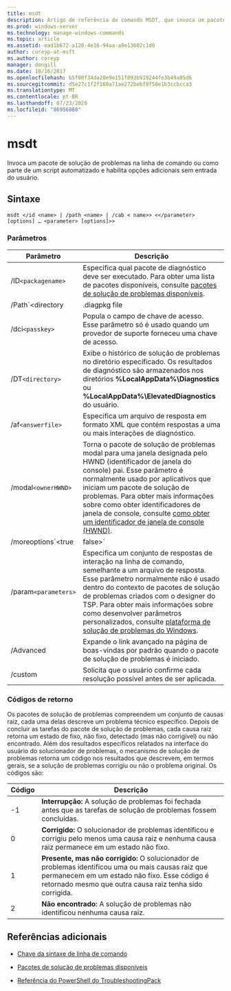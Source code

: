 ```yaml
---
title: msdt
description: Artigo de referência do comando MSDT, que invoca um pacote de solução de problemas na linha de comando ou como parte de um script automatizado, e habilita opções adicionais sem entrada do usuário.
ms.prod: windows-server
ms.technology: manage-windows-commands
ms.topic: article
ms.assetid: ead1b672-a120-4e16-94aa-a8e13602c1d0
author: coreyp-at-msft
ms.author: coreyp
manager: dongill
ms.date: 10/16/2017
ms.openlocfilehash: b5f00f34da20e9e151f093b919244fe3b49a85d6
ms.sourcegitcommit: d5e27c1f2f168a71ae272bebf8f50e1b3ccbcca3
ms.translationtype: MT
ms.contentlocale: pt-BR
ms.lasthandoff: 07/23/2020
ms.locfileid: "86956888"
---
```

# <a name="msdt"></a>msdt

Invoca um pacote de solução de problemas na linha de comando ou como parte de um script automatizado e habilita opções adicionais sem entrada do usuário.

## <a name="syntax"></a>Sintaxe

```
msdt </id <name> | /path <name> | /cab < name>> <</parameter> [options] … <parameter> [options]>>
```

### <a name="parameters"></a>Parâmetros

| Parâmetro | Descrição |
| --------- | ----------- |
| /ID`<packagename>` | Especifica qual pacote de diagnóstico deve ser executado. Para obter uma lista de pacotes disponíveis, consulte [pacotes de solução de problemas disponíveis](/previous-versions/windows/it-pro/windows-server-2012-r2-and-2012/ee424379(v=ws.11)#available-troubleshooting-packs). |
| /Path`<directory|.diagpkg file|.diagcfg file>` | Especifica o caminho completo para um pacote de diagnóstico. Se você especificar um diretório, o diretório deverá conter um pacote de diagnóstico. Você não pode usar o parâmetro **/path** em conjunto com os parâmetros * */ID * *, **/DCI**ou **/cab** . |                                                                                   |
| /dci`<passkey>` | Popula o campo de chave de acesso. Esse parâmetro só é usado quando um provedor de suporte forneceu uma chave de acesso. |
| /DT`<directory>` | Exibe o histórico de solução de problemas no diretório especificado. Os resultados de diagnóstico são armazenados nos diretórios **%LocalAppData%\Diagnostics** ou **%LocalAppData%\ElevatedDiagnostics** do usuário. |
| /af`<answerfile>` | Especifica um arquivo de resposta em formato XML que contém respostas a uma ou mais interações de diagnóstico. |
| /modal`<ownerHWND>` | Torna o pacote de solução de problemas modal para uma janela designada pelo HWND (identificador de janela do console) pai. Esse parâmetro é normalmente usado por aplicativos que iniciam um pacote de solução de problemas. Para obter mais informações sobre como obter identificadores de janela de console, consulte [como obter um identificador de janela de console (HWND)](https://support.microsoft.com/help/124103/how-to-obtain-a-console-window-handle-hwnd). |
| /moreoptions`<true|false>` | Habilita (true) ou suprime (false) a tela final de solução de problemas que pergunta se o usuário deseja explorar opções adicionais. Esse parâmetro é normalmente usado quando o pacote de solução de problemas é iniciado por um solucionador de problemas que não faz parte do sistema operacional. |
| /param`<parameters>` | Especifica um conjunto de respostas de interação na linha de comando, semelhante a um arquivo de resposta. Esse parâmetro normalmente não é usado dentro do contexto de pacotes de solução de problemas criados com o designer do TSP. Para obter mais informações sobre como desenvolver parâmetros personalizados, consulte [plataforma de solução de problemas do Windows](/previous-versions/windows/desktop/wintt/windows-troubleshooting-toolkit-portal). |
| /Advanced | Expande o link avançado na página de boas-vindas por padrão quando o pacote de solução de problemas é iniciado. |
| /custom | Solicita que o usuário confirme cada resolução possível antes de ser aplicada. |

### <a name="return-codes"></a>Códigos de retorno

Os pacotes de solução de problemas compreendem um conjunto de causas raiz, cada uma delas descreve um problema técnico específico. Depois de concluir as tarefas do pacote de solução de problemas, cada causa raiz retorna um estado de fixo, não fixo, detectado (mas não corrigível) ou não encontrado. Além dos resultados específicos relatados na interface do usuário do solucionador de problemas, o mecanismo de solução de problemas retorna um código nos resultados que descrevem, em termos gerais, se a solução de problemas corrigiu ou não o problema original. Os códigos são:

| Código | Descrição |
| ---- | ----------- |
| -1 | **Interrupção:** A solução de problemas foi fechada antes que as tarefas de solução de problemas fossem concluídas. |
| 0 | **Corrigido:** O solucionador de problemas identificou e corrigiu pelo menos uma causa raiz e nenhuma causa raiz permanece em um estado não fixo. |
| 1 | **Presente, mas não corrigido:** O solucionador de problemas identificou uma ou mais causas raiz que permanecem em um estado não fixo. Esse código é retornado mesmo que outra causa raiz tenha sido corrigida. |
| 2 | **Não encontrado:** A solução de problemas não identificou nenhuma causa raiz. |

## <a name="additional-references"></a>Referências adicionais

- [Chave da sintaxe de linha de comando](command-line-syntax-key.md)

- [Pacotes de solução de problemas disponíveis](/previous-versions/windows/it-pro/windows-server-2012-r2-and-2012/ee424379(v=ws.11)#available-troubleshooting-packs)

- [Referência do PowerShell do TroubleshootingPack](/powershell/module/troubleshootingpack/?view=win10-ps)
